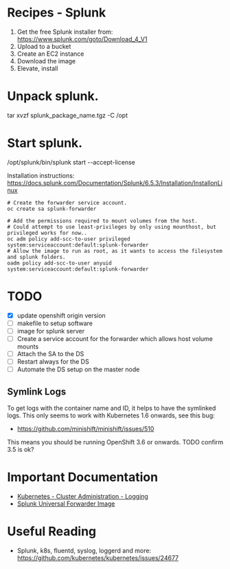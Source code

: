 # Recipes - Splunk

1. Get the free Splunk installer from: https://www.splunk.com/goto/Download_4_V1
2. Upload to a bucket
3. Create an EC2 instance
4. Download the image
5. Elevate, install

# Unpack splunk.
tar xvzf splunk_package_name.tgz -C /opt

# Start splunk.
/opt/splunk/bin/splunk start --accept-license

Installation instructions: https://docs.splunk.com/Documentation/Splunk/6.5.3/Installation/InstallonLinux

```
# Create the forwarder service account.
oc create sa splunk-forwarder

# Add the permissions required to mount volumes from the host.
# Could attempt to use least-privileges by only using mounthost, but privileged works for now..
oc adm policy add-scc-to-user privileged system:serviceaccount:default:splunk-forwarder
# Allow the image to run as root, as it wants to access the filesystem and splunk folders.
oadm policy add-scc-to-user anyuid system:serviceaccount:default:splunk-forwarder
```
# TODO

- [x] update openshift origin version
- [ ] makefile to setup software
- [ ] image for splunk server 
- [ ] Create a service account for the forwarder which allows host volume mounts
- [ ] Attach the SA to the DS
- [ ] Restart always for the DS
- [ ] Automate the DS setup on the master node

## Symlink Logs

To get logs with the container name and ID, it helps to have the symlinked logs. This only seems to work with Kubernetes 1.6 onwards, see this bug:

- https://github.com/minishift/minishift/issues/510

This means you should be running OpenShift 3.6 or onwards. TODO confirm 3.5 is ok?

# Important Documentation

- [Kubernetes - Cluster Administration - Logging](https://kubernetes.io/docs/concepts/cluster-administration/logging/)
- [Splunk Universal Forwarder Image](https://hub.docker.com/r/splunk/universalforwarder/)

# Useful Reading

- Splunk, k8s, fluentd, syslog, loggerd and more: https://github.com/kubernetes/kubernetes/issues/24677
